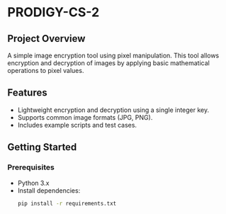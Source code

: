 # PRODIGY-CS-2

## Project Overview
A simple image encryption tool using pixel manipulation. This tool allows encryption and decryption of images by applying basic mathematical operations to pixel values.

## Features
- Lightweight encryption and decryption using a single integer key.
- Supports common image formats (JPG, PNG).
- Includes example scripts and test cases.

## Getting Started

### Prerequisites
- Python 3.x
- Install dependencies:
  ```bash
  pip install -r requirements.txt

